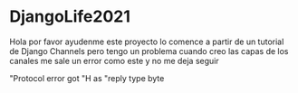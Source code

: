 # DjangoLife2021

Hola por favor ayudenme este  proyecto lo comence  a partir de un tutorial de Django Channels pero tengo un problema cuando creo las capas de los canales me sale un error como este y no me deja seguir

"Protocol error got "H as "reply type byte
